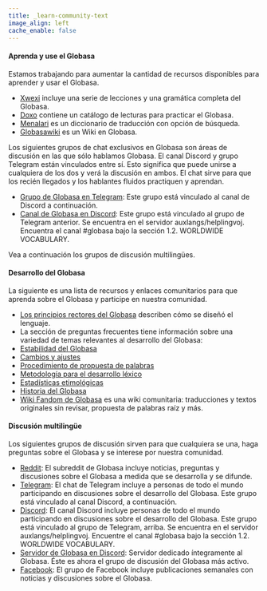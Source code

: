 ```yaml
---
title: _learn-community-text
image_align: left
cache_enable: false
---
```


#### Aprenda y use el Globasa
Estamos trabajando para aumentar la cantidad de recursos disponibles para aprender y usar el Globasa.

* [Xwexi](https://xwexi.globasa.net/spa) incluye una serie de lecciones y una gramática completa del Globasa.
* [Doxo](https://doxo.globasa.net/spa) contiene un catálogo de lecturas para practicar el Globasa.
* [Menalari](https://menalari.globasa.net/spa) es un diccionario de traducción con opción de búsqueda.
* [Globasawiki](https://wiki.globasa.net/wiki/Cuyo_Sayfa) es un Wiki en Globasa.

Los siguientes grupos de chat exclusivos en Globasa son áreas de discusión en las que sólo hablamos Globasa. El canal Discord y grupo Telegram están vinculados entre sí. Esto significa que puede unirse a cualquiera de los dos y verá la discusión en ambos. El chat sirve para que los recién llegados y los hablantes fluidos practiquen y aprendan.

* [Grupo de Globasa en Telegram](https://t.me/+Fs990oWWZtJMAfhy): Este grupo está vinculado al canal de Discord a continuación.
* [Canal de Globasa en Discord](https://discord.gg/tyYHheM): Este grupo está vinculado al grupo de Telegram anterior. Se encuentra en el servidor auxlangs/helplingvoj. Encuentra el canal #globasa bajo la sección 1.2. WORLDWIDE VOCABULARY.

Vea a continuación los grupos de discusión multilingües.

#### Desarrollo del Globasa
La siguiente es una lista de recursos y enlaces comunitarios para que aprenda sobre el Globasa y participe en nuestra comunidad.

* [Los principios rectores del Globasa](/max/gidane-principi) describen cómo se diseñó el lenguaje.
* La sección de preguntas frecuentes tiene información sobre una variedad de temas relevantes al desarrollo del Globasa:
* [Estabilidad del Globasa](/max/andinya-de-globasa)
* [Cambios y ajustes](/max/alogi-ji-lilalogi)
* [Procedimiento de propuesta de palabras](/max/proceso-fe-lexijeni)
* [Metodología para el desarrollo léxico](/max/metode-fe-lexiseleti)
* [Estadísticas etimológicas](/max/estatisti-fe-lexiasel)
* [Historia del Globasa](/max/histori-de-globasa)
* [Wiki Fandom de Globasa](https://globasa.fandom.com/wiki/Globasa_Wiki) es una wiki comunitaria: traducciones y textos originales sin revisar, propuesta de palabras raíz y más.

#### Discusión multilingüe
Los siguientes grupos de discusión sirven para que cualquiera se una, haga preguntas sobre el Globasa y se interese por nuestra comunidad.

* [Reddit](https://www.reddit.com/r/Globasa/): El subreddit de Globasa incluye noticias, preguntas y discusiones sobre el Globasa a medida que se desarrolla y se difunde.
* [Telegram](https://t.me/+D4HjZQpQqXZ1vLMS): El chat de Telegram incluye a personas de todo el mundo participando en discusiones sobre el desarrollo del Globasa. Este grupo está vinculado al canal Discord, a continuación.
* [Discord](https://discord.gg/tyYHheM): El canal Discord incluye personas de todo el mundo participando en discusiones sobre el desarrollo del Globasa. Este grupo está vinculado al grupo de Telegram, arriba. Se encuentra en el servidor auxlangs/helplingvoj. Encuentre el canal #globasa bajo la sección 1.2. WORLDWIDE VOCABULARY.
* [Servidor de Globasa en Discord](https://discord.gg/JCaqAvapGR): Servidor dedicado íntegramente al Globasa. Éste es ahora el grupo de discusión del Globasa más activo.
* [Facebook](https://www.facebook.com/groups/438894989997591/?ref=bookmarks): El grupo de Facebook incluye publicaciones semanales con noticias y discusiones sobre el Globasa.